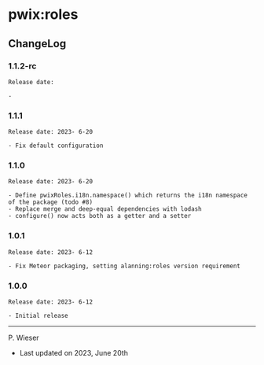 # pwix:roles

## ChangeLog

### 1.1.2-rc

    Release date: 

    - 

### 1.1.1

    Release date: 2023- 6-20

    - Fix default configuration

### 1.1.0

    Release date: 2023- 6-20

    - Define pwixRoles.i18n.namespace() which returns the i18n namespace of the package (todo #8)
    - Replace merge and deep-equal dependencies with lodash
    - configure() now acts both as a getter and a setter

### 1.0.1

    Release date: 2023- 6-12

    - Fix Meteor packaging, setting alanning:roles version requirement

### 1.0.0

    Release date: 2023- 6-12

    - Initial release

---
P. Wieser
- Last updated on 2023, June 20th
